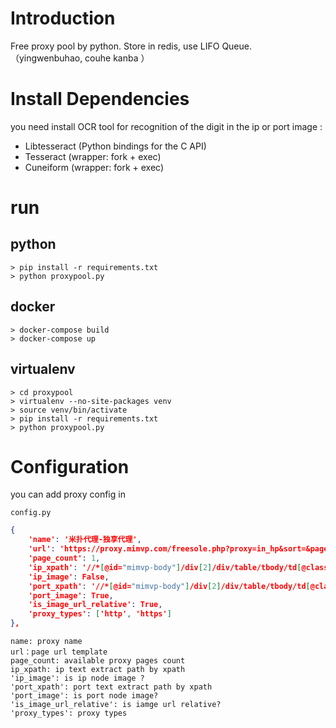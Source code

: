# Introduction
Free proxy pool by python. Store in redis, use LIFO Queue.
（yingwenbuhao, couhe kanba ）

# Install Dependencies
you need install OCR tool for recognition of the digit in the ip or port image :  

* Libtesseract (Python bindings for the C API)
* Tesseract (wrapper: fork + exec)
* Cuneiform (wrapper: fork + exec)

# run

## python 
```shell
> pip install -r requirements.txt
> python proxypool.py
```

## docker
```shell
> docker-compose build
> docker-compose up 
```

## virtualenv
```shell
> cd proxypool
> virtualenv --no-site-packages venv
> source venv/bin/activate
> pip install -r requirements.txt
> python proxypool.py 
```

# Configuration
you can add proxy config in 

`config.py` 
```json
{
    'name': '米扑代理-独享代理',
    'url': 'https://proxy.mimvp.com/freesole.php?proxy=in_hp&sort=&page=%d',
    'page_count': 1,
    'ip_xpath': '//*[@id="mimvp-body"]/div[2]/div/table/tbody/td[@class="tbl-proxy-ip"]/text()',
    'ip_image': False,
    'port_xpath': '//*[@id="mimvp-body"]/div[2]/div/table/tbody/td[@class="tbl-proxy-port"]/img/@src',
    'port_image': True,
    'is_image_url_relative': True,
    'proxy_types': ['http', 'https']
},
```

```
name: proxy name
url：page url template
page_count: available proxy pages count
ip_xpath: ip text extract path by xpath
'ip_image': is ip node image ?
'port_xpath': port text extract path by xpath
'port_image': is port node image?
'is_image_url_relative': is iamge url relative?
'proxy_types': proxy types  
```